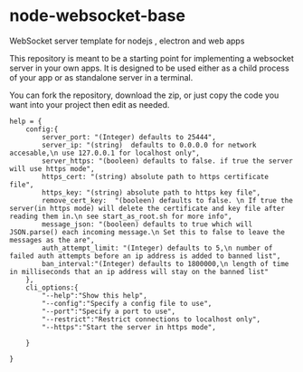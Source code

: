 # node-websocket-base

WebSocket server template for nodejs , electron and web apps



This repository is meant to be a starting point for implementing a websocket server
in your own apps. It is designed to be used either as a child process of your app or as standalone server in a terminal.

You can fork the repository, download the zip, or just copy the code you want into your project then edit as needed.




```
help = {
    config:{
        server_port: "(Integer) defaults to 25444",
        server_ip: "(string)  defaults to 0.0.0.0 for network accesable,\n use 127.0.0.1 for localhost only",
        server_https: "(booleen) defaults to false. if true the server will use https mode",
        https_cert: "(string) absolute path to https certificate file",
        https_key: "(string) absolute path to https key file",
        remove_cert_key:  "(booleen) defaults to false. \n If true the server(in https mode) will delete the certificate and key file after reading them in.\n see start_as_root.sh for more info",
        message_json: "(booleen) defaults to true which will JSON.parse() each incoming message.\n Set this to false to leave the messages as the are",
        auth_attempt_limit: "(Integer) defaults to 5,\n number of failed auth attempts before an ip address is added to banned list",
        ban_interval:"(Integer) defaults to 1800000,\n length of time in milliseconds that an ip address will stay on the banned list"
    },
    cli_options:{
        "--help":"Show this help",
        "--config":"Specify a config file to use",
        "--port":"Specify a port to use",
        "--restrict":"Restrict connections to localhost only",
        "--https":"Start the server in https mode",

    }

}


```
